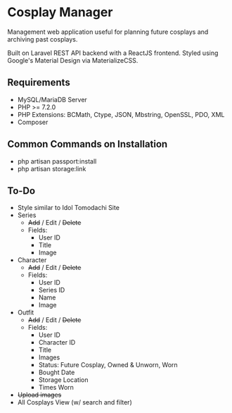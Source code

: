 # Cosplay Manager
Management web application useful for planning future cosplays and archiving past cosplays.

Built on Laravel REST API backend with a ReactJS frontend.
Styled using Google's Material Design via MaterializeCSS.

## Requirements
* MySQL/MariaDB Server
* PHP >= 7.2.0
* PHP Extensions: BCMath, Ctype, JSON, Mbstring, OpenSSL, PDO, XML
* Composer

## Common Commands on Installation
- php artisan passport:install
- php artisan storage:link

## To-Do
- Style similar to Idol Tomodachi Site
- Series
  - ~~Add~~ / Edit / ~~Delete~~
  - Fields:
    - User ID
    - Title
    - Image
- Character
  - ~~Add~~ / Edit / ~~Delete~~
  - Fields:
    - User ID
    - Series ID
    - Name
    - Image
- Outfit
  - ~~Add~~ / Edit / ~~Delete~~
  - Fields:
    - User ID
    - Character ID
    - Title
    - Images
    - Status: Future Cosplay, Owned & Unworn, Worn
    - Bought Date
    - Storage Location
    - Times Worn
- ~~Upload images~~
- All Cosplays View (w/ search and filter)